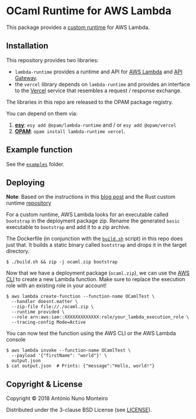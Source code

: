 # OCaml Runtime for AWS Lambda

This package provides a [custom
runtime](https://docs.aws.amazon.com/lambda/latest/dg/runtimes-custom.html) for
AWS Lambda.

## Installation

This repository provides two libraries:

- `lambda-runtime` provides a runtime and API for
  [AWS Lambda](https://aws.amazon.com/lambda/) and
  [API Gateway](https://aws.amazon.com/api-gateway/).
- the `vercel` library depends on `lambda-runtime` and provides an interface to
  the [Vercel](https://vercel.com/) service that resembles a request / response
  exchange.


The libraries in this repo are released to the OPAM package registry.

You can depend on them via:

1. [__esy__](esy): `esy add @opam/lambda-runtime` and / or `esy add @opam/vercel`
2. [__OPAM__](opam): `opam install lambda-runtime vercel`.

[esy]: https://esy.sh
[opam]: https://opam.ocaml.org

## Example function

See the [`examples`](./examples) folder.

## Deploying

**Note**: Based on the instructions in this [blog
post](https://aws.amazon.com/blogs/opensource/rust-runtime-for-aws-lambda/) and
the Rust custom runtime
[repository](https://github.com/awslabs/aws-lambda-rust-runtime)

For a custom runtime, AWS Lambda looks for an executable called `bootstrap` in
the deployment package zip. Rename the generated `basic` executable to
`bootstrap` and add it to a zip archive.

The Dockerfile (in conjunction with the [`build.sh`](./build.sh) script) in this
repo does just that. It builds a static binary called `bootstrap` and drops it
in the target directory.

```shell
$ ./build.sh && zip -j ocaml.zip bootstrap
```

Now that we have a deployment package (`ocaml.zip`), we can use the [AWS
CLI](https://aws.amazon.com/cli/) to create a new Lambda function. Make sure to
replace the execution role with an existing role in your account!

```shell
$ aws lambda create-function --function-name OCamlTest \
  --handler doesnt.matter \
  --zip-file file://./ocaml.zip \
  --runtime provided \
  --role arn:aws:iam::XXXXXXXXXXXXX:role/your_lambda_execution_role \
  --tracing-config Mode=Active
```

You can now test the function using the AWS CLI or the AWS Lambda console

```shell
$ aws lambda invoke --function-name OCamlTest \
  --payload '{"firstName": "world"}' \
  output.json
$ cat output.json  # Prints: {"message":"Hello, world!"}
```

## Copyright & License

Copyright © 2018 António Nuno Monteiro

Distributed under the 3-clause BSD License (see [LICENSE](./LICENSE)).

